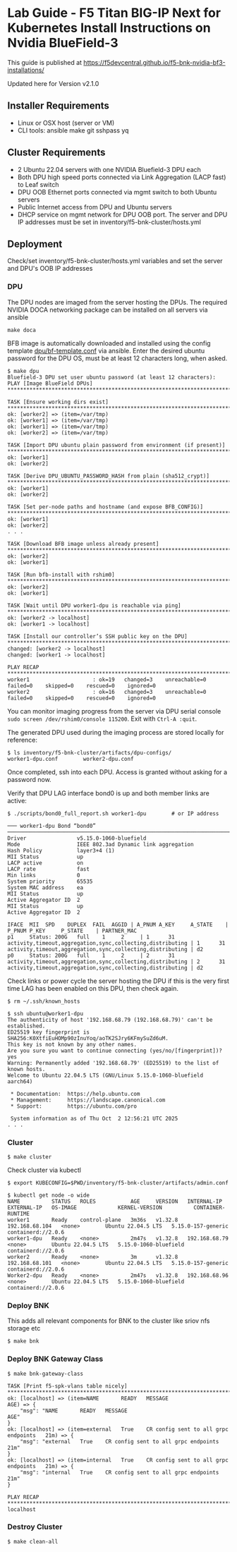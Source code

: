 # Lab Guide - F5 Titan BIG-IP Next for Kubernetes Install Instructions on Nvidia BlueField-3

This guide is published at https://f5devcentral.github.io/f5-bnk-nvidia-bf3-installations/

Updated here for Version v2.1.0

## Installer Requirements

- Linux or OSX host (server or VM)
- CLI tools: ansible make git sshpass yq

## Cluster Requirements

- 2 Ubuntu 22.04 servers with one NVIDIA Bluefield-3 DPU each
- Both DPU high speed ports connected via Link Aggregation (LACP fast) to Leaf switch
- DPU OOB Ethernet ports connected via mgmt switch to both Ubuntu servers
- Public Internet access from DPU and Ubuntu servers
- DHCP service on mgmt network for DPU OOB port. The server and DPU IP addresses must be set in
inventory/f5-bnk-cluster/hosts.yml 

## Deployment

Check/set inventory/f5-bnk-cluster/hosts.yml variables and set the server and DPU's OOB IP addresses

### DPU

The DPU nodes are imaged from the server hosting the DPUs. The required NVIDIA DOCA networking package
can be installed on all servers via ansible

```
make doca
```

BFB image is automatically downloaded and installed using the config template [dpu/bf-template.conf](dpu/bf-template.conf) via
ansible. Enter the desired ubuntu password for the DPU OS, must be at least 12 characters long, when asked.

```
$ make dpu
Bluefield-3 DPU set user ubuntu password (at least 12 characters):
PLAY [Image BlueField DPUs] *************************************************************************************************************************************************************************************

TASK [Ensure working dirs exist] ********************************************************************************************************************************************************************************
ok: [worker2] => (item=/var/tmp)
ok: [worker1] => (item=/var/tmp)
ok: [worker1] => (item=/var/tmp)
ok: [worker2] => (item=/var/tmp)

TASK [Import DPU ubuntu plain password from environment (if present)] *******************************************************************************************************************************************
ok: [worker1]
ok: [worker2]

TASK [Derive DPU_UBUNTU_PASSWORD_HASH from plain (sha512_crypt)] ************************************************************************************************************************************************
ok: [worker1]
ok: [worker2]

TASK [Set per-node paths and hostname (and expose BFB_CONFIG)] **************************************************************************************************************************************************
ok: [worker1]
ok: [worker2]
. . .

TASK [Download BFB image unless already present] ****************************************************************************************************************************************************************
ok: [worker2]
ok: [worker1]

TASK [Run bfb-install with rshim0] ******************************************************************************************************************************************************************************
ok: [worker2]
ok: [worker1]

TASK [Wait until DPU worker1-dpu is reachable via ping] *********************************************************************************************************************************************************
ok: [worker2 -> localhost]
ok: [worker1 -> localhost]

TASK [Install our controller’s SSH public key on the DPU] *******************************************************************************************************************************************************
changed: [worker2 -> localhost]
changed: [worker1 -> localhost]

PLAY RECAP ******************************************************************************************************************************************************************************************************
worker1                    : ok=19   changed=3    unreachable=0    failed=0    skipped=0    rescued=0    ignored=0
worker2                    : ok=16   changed=3    unreachable=0    failed=0    skipped=0    rescued=0    ignored=0
```

You can monitor imaging progress from the server via DPU serial console `sudo screen /dev/rshim0/console 115200`. Exit with `Ctrl-A :quit`.

The generated DPU used during the imaging process are stored locally for reference:

```
$ ls inventory/f5-bnk-cluster/artifacts/dpu-configs/
worker1-dpu.conf        worker2-dpu.conf
```

Once completed, ssh into each DPU. Access is granted without asking for a password now.

Verify that DPU LAG interface bond0 is up and both member links are active:

```
$ ./scripts/bond0_full_report.sh worker1-dpu        # or IP address

─── worker1-dpu Bond “bond0” ────────────────────────────────────────────────────────────────────────
Driver                v5.15.0-1060-bluefield
Mode                  IEEE 802.3ad Dynamic link aggregation
Hash Policy           layer3+4 (1)
MII Status            up
LACP active           on
LACP rate             fast
Min links             0
System priority       65535
System MAC address    ea
MII Status            up
Active Aggregator ID  2
MII Status            up
Active Aggregator ID  2

IFACE  MII  SPD    DUPLEX  FAIL  AGGID | A_PNUM A_KEY     A_STATE    | P_PNUM P_KEY     P_STATE    | PARTNER_MAC
p1     Status: 200G   full    1     2     | 1      31        activity,timeout,aggregation,sync,collecting,distributing | 1      31        activity,timeout,aggregation,sync,collecting,distributing | d2
p0     Status: 200G   full    1     2     | 2      31        activity,timeout,aggregation,sync,collecting,distributing | 2      31        activity,timeout,aggregation,sync,collecting,distributing | d2
```

Check links or power cycle the server hosting the DPU if this is the very first time LAG has been enabled on this DPU, then check again.

```
$ rm ~/.ssh/known_hosts

$ ssh ubuntu@worker1-dpu
The authenticity of host '192.168.68.79 (192.168.68.79)' can't be established.
ED25519 key fingerprint is SHA256:K0XtfiEuHOMp90zInuYoq/aoTK2SJry6KFmySuZd6uM.
This key is not known by any other names.
Are you sure you want to continue connecting (yes/no/[fingerprint])? yes
Warning: Permanently added '192.168.68.79' (ED25519) to the list of known hosts.
Welcome to Ubuntu 22.04.5 LTS (GNU/Linux 5.15.0-1060-bluefield aarch64)

 * Documentation:  https://help.ubuntu.com
 * Management:     https://landscape.canonical.com
 * Support:        https://ubuntu.com/pro

 System information as of Thu Oct  2 12:56:21 UTC 2025
. . .

```

### Cluster

```
$ make cluster
```

Check cluster via kubectl

```
$ export KUBECONFIG=$PWD/inventory/f5-bnk-cluster/artifacts/admin.conf

$ kubectl get node -o wide
NAME          STATUS   ROLES           AGE     VERSION   INTERNAL-IP      EXTERNAL-IP   OS-IMAGE             KERNEL-VERSION          CONTAINER-RUNTIME
worker1       Ready    control-plane   3m36s   v1.32.8   192.168.68.104   <none>        Ubuntu 22.04.5 LTS   5.15.0-157-generic      containerd://2.0.6
worker1-dpu   Ready    <none>          2m47s   v1.32.8   192.168.68.79    <none>        Ubuntu 22.04.5 LTS   5.15.0-1060-bluefield   containerd://2.0.6
worker2       Ready    <none>          3m      v1.32.8   192.168.68.101   <none>        Ubuntu 22.04.5 LTS   5.15.0-157-generic      containerd://2.0.6
Worker2-dpu   Ready    <none>          2m47s   v1.32.8   192.168.68.96    <none>        Ubuntu 22.04.5 LTS   5.15.0-1060-bluefield   containerd://2.0.6
```

### Deploy BNK 

This adds all relevant components for BNK to the cluster like sriov nfs storage etc

```
$ make bnk
```

### Deploy BNK Gateway Class

```
$ make bnk-gateway-class

TASK [Print f5-spk-vlans table nicely] **************************************************************************************************************************************************************************
ok: [localhost] => (item=NAME       READY   MESSAGE                                AGE) => {
    "msg": "NAME       READY   MESSAGE                                AGE"
}
ok: [localhost] => (item=external   True    CR config sent to all grpc endpoints   21m) => {
    "msg": "external   True    CR config sent to all grpc endpoints   21m"
}
ok: [localhost] => (item=internal   True    CR config sent to all grpc endpoints   21m) => {
    "msg": "internal   True    CR config sent to all grpc endpoints   21m"
}

PLAY RECAP ******************************************************************************************************************************************************************************************************
localhost
```

### Destroy Cluster

```
$ make clean-all
```

